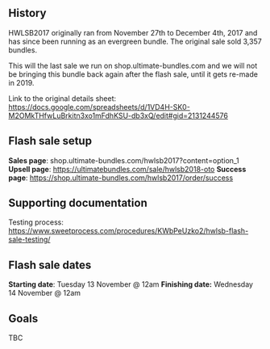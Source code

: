 <!-- TITLE: HWLSB Flash Sale -->
<!-- SUBTITLE: All details surrounding HWLSB2018 Flash Sale -->

## History
HWLSB2017 originally ran from November 27th to December 4th, 2017 and has since been running as an evergreen bundle.  The original sale sold 3,357 bundles.

This will the last sale we run on shop.ultimate-bundles.com and we will not be bringing this bundle back again after the flash sale, until it gets re-made in 2019.

Link to the original details sheet: https://docs.google.com/spreadsheets/d/1VD4H-SK0-M2OMkTHfwLuBrkitn3xo1mFdhKSU-db3xQ/edit#gid=2131244576

## Flash sale setup
**Sales page**: shop.ultimate-bundles.com/hwlsb2017?content=option_1
**Upsell page**: https://ultimatebundles.com/sale/hwlsb2018-oto
**Success page**: https://shop.ultimate-bundles.com/hwlsb2017/order/success

## Supporting documentation
Testing process: https://www.sweetprocess.com/procedures/KWbPeUzko2/hwlsb-flash-sale-testing/

## Flash sale dates
**Starting date**: Tuesday 13 November @ 12am
**Finishing date:** Wednesday 14 November @ 12am 

## Goals
TBC

